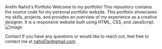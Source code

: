 Arefin Nahid's Portfolio
Welcome to my portfolio! This repository contains the source code for my personal portfolio website.
This portfolio showcases my skills, projects, and provides an overview of my experience as a creative designer. It is a responsive website built using HTML, CSS, and JavaScript.
![image](https://github.com/Arefin-Nahid/My-Portfolio/assets/134856826/94fa98e4-c91e-43fd-8ffc-8b98e98169c6)

Contact
If you have any questions or would like to reach out, feel free to contact me at nahid7ar@gmail.com
